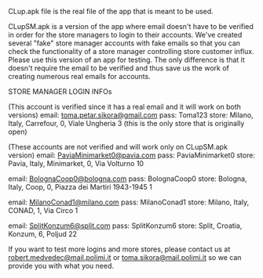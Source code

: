 CLup.apk file is the real file of the app that is meant to be used.

CLupSM.apk is a version of the app where email doesn't have to be verified in order for the 
store managers to login to their accounts. We've created several "fake" store manager accounts
with fake emails so that you can check the functionality of a store manager controlling store 
customer influx. Please use this version of an app for testing. The only difference is that it doesn't
require the email to be verified and thus save us the work of creating numerous real emails for accounts.

STORE MANAGER LOGIN INFOs

(This account is verified since it has a real email and it will work on both versions)
email: toma.petar.sikora@gmail.com
pass: Toma123
store: Milano, Italy, Carrefour, 0, Viale Ungheria 3 (this is the only store that is originally open)

(These accounts are not verified and will work only on CLupSM.apk version)
email: PaviaMinimarket0@pavia.com
pass: PaviaMinimarket0
store: Pavia, Italy, Minimarket, 0, Via Volturno 10

email: BolognaCoop0@bologna.com
pass: BolognaCoop0
store: Bologna, Italy, Coop, 0, Piazza dei Martiri 1943-1945 1

email: MilanoConad1@milano.com
pass: MilanoConad1
store: Milano, Italy, CONAD, 1, Via Circo 1

email: SplitKonzum6@split.com
pass: SplitKonzum6
store: Split, Croatia, Konzum, 6, Poljud 22


If you want to test more logins and more stores, please contact us at
robert.medvedec@mail.polimi.it or toma.sikora@mail.polimi.it so we can provide you with what you need.
